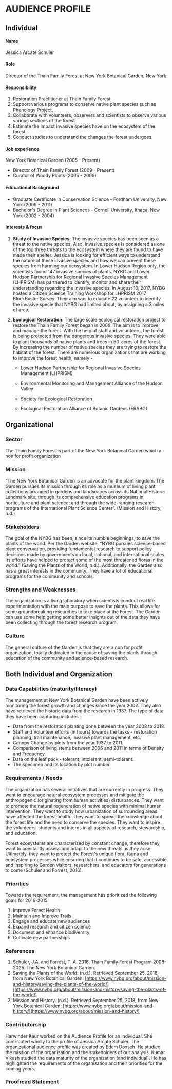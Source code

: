 # AUDIENCE PROFILE

## Individual

#### Name

Jessica Arcate Schuler

#### Role

Director of the Thain Family Forest at New York Botanical Garden, New York

#### Responsibility

1. Restoration Practitioner at Thain Family Forest
2. Support various programs to conserve native plant species such as Phenology Project, 
3. Collaborate with volunteers, observers and scientists to observe various various sections of the forest 
4. Estimate the impact invasive species have on the ecosystem of the forest
5. Conduct studies to understand the changes the forest undergoes 

#### Job experience

New York Botanical Garden (2005 - Present)

- Director of Thain Family Forest (2009 - Present)
- Curator of Woody Plants (2005 - 2009)

#### Educational Background

- Graduate Certificate in Conservation Science - Fordham University, New York (2009 - 2011)
- Bachelor's Degree in Plant Sciences - Cornell University, Ithaca, New York (2002 - 2004)

#### Interests & focus

1. **Study of Invasive Species**: The invasive species has been seen as a threat to the native species. Also, invasive species is considered as one of the top three threats to the ecosystem where they are found to have made their shelter. Jessica is looking for efficient ways to understand the nature of these invasive species and how we can prevent these species from harming our ecosystem. In Lower Hudson Region only, the scientists found 147 invasive species of plants. NYBG and  Lower Hudson Partnership for Regional Invasive Species Management (LHPRISM) has partnered to identify, monitor and share their understanding regarding the invasive species. In August 10, 2017, NYBG hosted a Citizen Science Training Workshop for LHPRISM 2017 BlockBuster Survey. Their aim was to educate 22 volunteer to identify the invasive specie that NYBG had limited about, by assigning a 3 miles of area.

2. **Ecological Restoration**: The large scale ecological restoration project to restore the Thain Family Forest began in 2008. The aim is to improve and manage the forest. With the help of staff and volunteers, the forest is being protected from the dangerous invasive species. They were able to plant thousands of native plants and trees in 50-acres of the forest. By increasing the number of native species they are trying to restore the habitat of the forest. There are numerous organizations that are working to improve the forest health, namely -

   - Lower Hudson Partnership for Regional Invasive Species Management (LHPRISM) 

   - Environmental Monitoring and Management Alliance of the Hudson Valley

   - Society for Ecological Restoration

   - Ecological Restoration Alliance of Botanic Gardens (ERABG)


## Organizational

### Sector
The Thain Family Forest is part of the New York Botanical Garden which a non for profit organization

### Mission
“The New York Botanical Garden is an advocate for the plant kingdom. The Garden pursues its mission through its role as a museum of living plant collections arranged in gardens and landscapes across its National Historic Landmark site; through its comprehensive education programs in horticulture and plant science; and through the wide-ranging research programs of the International Plant Science Center”. (Mission and History, n.d.)

### Stakeholders
The goal of the NYBG has been, since its humble beginnings, to save the plants of the world. Per the Garden website: “NYBG pursues science-based plant conservation, providing fundamental research to support policy decisions made by governments on local, national, and international scales. Its efforts have helped to protect some of the most threatened floras in the world.” (Saving the Plants of the World, n.d.).
Additionally, the Garden also has a great interests in the community. They have a lot of educational programs for the community and schools. 

### Strengths and Weaknesses
The organization is a living laboratory when scientists conduct real life experimentation with the main purpose to save the plants. This allows for some groundbreaking researches to take place at the Forest. 
The Garden can use some help getting some better insights out of the data they have been collecting through the forest research program. 

### Culture
The general culture of the Garden is that they are a non for profit organization, totally dedicated in the cause of saving the plants through education of the community and science-based research. 



## Both Individual and Organization

### Data Capabilities (maturity/literacy)

The management at New York Botanical Garden have been actively monitoring the forest growth and changes since the year 2002. They also have retrieved the historic data from the research in 1937. The type of data they have been capturing includes -

* Data from the restoration planting done between the year 2008 to 2018.
* Staff and Volunteer efforts (in hours) towards the tasks - restoration planning, trail maintenance, invasive plant management, etc.
* Canopy Change by plots from the year 1937 to 2011.
* Comparison of living stems between 2006 and 2011 in terms of Density and Frequency.
* Data on the leaf pack - tolerant, intolerant, semi-tolerant.
* The specimen and its location by plot number.

### Requirements / Needs

The organization has several initiatives that are currently in progress. They want to encourage natural ecosystem processes and mitigate the anthropogenic (originating from human activities) disturbances. They want to promote the natural regeneration of native species with minimal human intervention. They want to study how urbanization of surrounding areas have affected the forest health. They want to spread the knowledge about the forest life and the need to conserve the species. They want to inspire the volunteers, students and interns in all aspects of research, stewardship, and education.

Forest ecosystems are characterized by constant change, therefore they want to constantly assess and adapt to the new threats as they arise. Ultimately, they want to protect the Forest's unique flora, fauna and ecosystem processes while ensuring that it continues to be safe, accessible and inspiring to Garden visitors, researchers, and educators for generations to come (Schuler and Forrest, 2016).

### Priorities

Towards the requirement, the management has prioritized the following goals for 2016-2015.

1. Improve Forest Health
2. Maintain and Improve Trails
3. Engage and educate new audiences
4. Expand research and citizen science
5. Document and enhance biodiversity
6. Cultivate new partnerships

### References

1. Schuler, J.A. and Forrest, T. A.  2016. Thain Family Forest Program 2008-2025. The New York Botanical Garden.
2. Saving the Plants of the World. (n.d.). Retrieved September 25, 2018, from New York Botanical Garden: [https://www.nybg.org/about/mission-and-history/saving-the-plants-of-the-world/](https://www.nybg.org/about/mission-and-history/saving-the-plants-of-the-world/)
3. Mission and History. (n.d.). Retrieved September 25, 2018, from New York Botanical Garden: [https://www.nybg.org/about/mission-and-history/](https://www.nybg.org/about/mission-and-history/)



### Contributorship

Harwinder Kaur worked on the Audience Profile for an individual. She contributed wholly to the profile of Jessica Arcate Schuler. The organizational audience profile was created by Edem Dosseh. He studied the mission of the organization and the stakeholders of our analysis. Kumar Vikash studied the data maturity of the organization (and individual). He has highlighted the requirements of the organization and their priorities for the coming years.



### Proofread Statement

